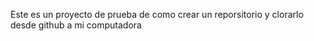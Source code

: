 Este es un proyecto de prueba de como crear un reporsitorio y clorarlo desde github a mi computadora